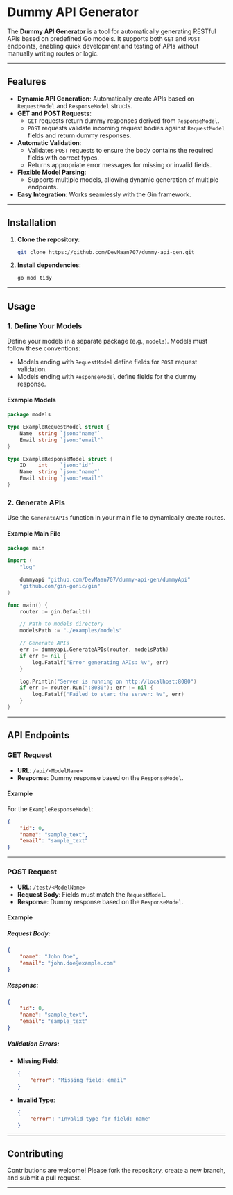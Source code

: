 # Dummy API Generator

The **Dummy API Generator** is a tool for automatically generating RESTful APIs based on predefined Go models. It supports both `GET` and `POST` endpoints, enabling quick development and testing of APIs without manually writing routes or logic.

---

## Features

- **Dynamic API Generation**: Automatically create APIs based on `RequestModel` and `ResponseModel` structs.
- **GET and POST Requests**:
  - `GET` requests return dummy responses derived from `ResponseModel`.
  - `POST` requests validate incoming request bodies against `RequestModel` fields and return dummy responses.
- **Automatic Validation**:
  - Validates `POST` requests to ensure the body contains the required fields with correct types.
  - Returns appropriate error messages for missing or invalid fields.
- **Flexible Model Parsing**:
  - Supports multiple models, allowing dynamic generation of multiple endpoints.
- **Easy Integration**: Works seamlessly with the Gin framework.

---

## Installation

1. **Clone the repository**:
   ```bash
   git clone https://github.com/DevMaan707/dummy-api-gen.git
   ```
2. **Install dependencies**:
   ```bash
   go mod tidy
   ```

---

## Usage

### 1. Define Your Models

Define your models in a separate package (e.g., `models`). Models must follow these conventions:
- Models ending with `RequestModel` define fields for `POST` request validation.
- Models ending with `ResponseModel` define fields for the dummy response.

#### Example Models

```go
package models

type ExampleRequestModel struct {
    Name  string `json:"name"`
    Email string `json:"email"`
}

type ExampleResponseModel struct {
    ID    int    `json:"id"`
    Name  string `json:"name"`
    Email string `json:"email"`
}
```

### 2. Generate APIs

Use the `GenerateAPIs` function in your main file to dynamically create routes.

#### Example Main File

```go
package main

import (
	"log"

	dummyapi "github.com/DevMaan707/dummy-api-gen/dummyApi"
	"github.com/gin-gonic/gin"
)

func main() {
	router := gin.Default()

	// Path to models directory
	modelsPath := "./examples/models"

	// Generate APIs
	err := dummyapi.GenerateAPIs(router, modelsPath)
	if err != nil {
		log.Fatalf("Error generating APIs: %v", err)
	}

	log.Println("Server is running on http://localhost:8080")
	if err := router.Run(":8080"); err != nil {
		log.Fatalf("Failed to start the server: %v", err)
	}
}
```

---

## API Endpoints

### **GET Request**
- **URL**: `/api/<ModelName>`
- **Response**: Dummy response based on the `ResponseModel`.

#### Example
For the `ExampleResponseModel`:

```json
{
    "id": 0,
    "name": "sample_text",
    "email": "sample_text"
}
```

---

### **POST Request**
- **URL**: `/test/<ModelName>`
- **Request Body**: Fields must match the `RequestModel`.
- **Response**: Dummy response based on the `ResponseModel`.

#### Example

##### Request Body:
```json
{
    "name": "John Doe",
    "email": "john.doe@example.com"
}
```

##### Response:
```json
{
    "id": 0,
    "name": "sample_text",
    "email": "sample_text"
}
```

##### Validation Errors:
- **Missing Field**:
  ```json
  {
      "error": "Missing field: email"
  }
  ```
- **Invalid Type**:
  ```json
  {
      "error": "Invalid type for field: name"
  }
  ```

---

## Contributing

Contributions are welcome! Please fork the repository, create a new branch, and submit a pull request.

---
